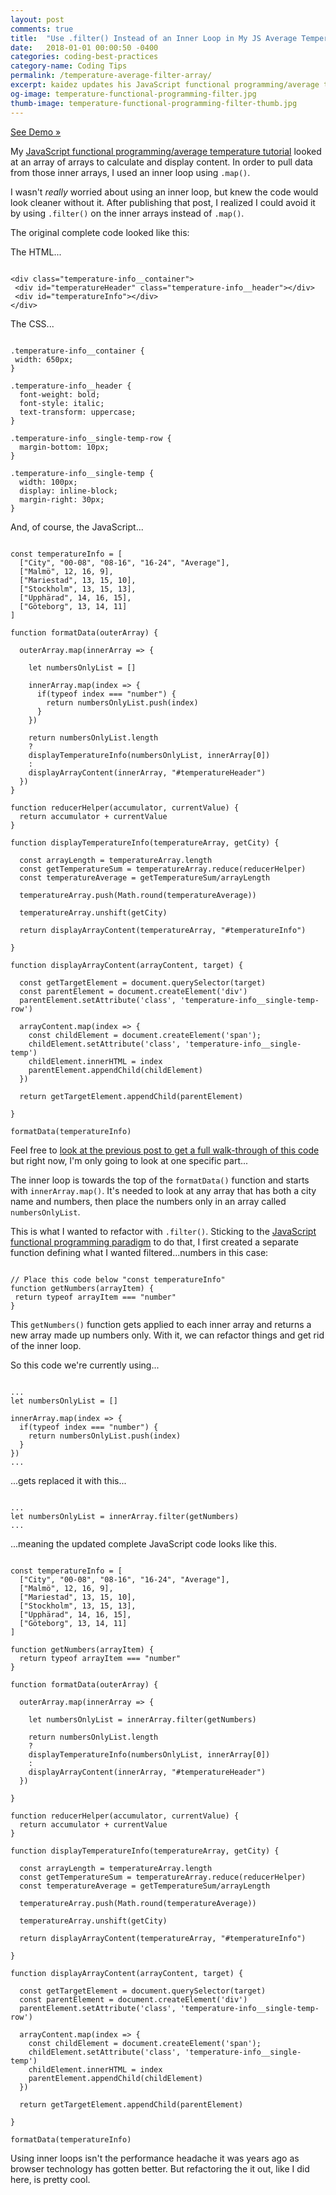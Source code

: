 ```yaml
---
layout: post
comments: true
title:  "Use .filter() Instead of an Inner Loop in My JS Average Temperature Code"
date:   2018-01-01 00:00:50 -0400
categories: coding-best-practices
category-name: Coding Tips
permalink: /temperature-average-filter-array/
excerpt: kaidez updates his JavaScript functional programming/average temperature post to use .filter() instead of an inner loop. Includes demo.
og-image: temperature-functional-programming-filter.jpg
thumb-image: temperature-functional-programming-filter-thumb.jpg
---
```

<a href="https://codepen.io/kaidez/pen/VybqmY">See Demo &raquo;</a>

My <a href="/temperatures-functional-programming/">JavaScript functional programming/average temperature tutorial</a> looked at an array of arrays to calculate and display content.  In order to pull data from those inner arrays, I used an inner loop using <code>.map()</code>.

I wasn't <em>really</em> worried about using an inner loop, but knew the code would look cleaner without it. After publishing that post, I realized I could avoid it by using <code>.filter()</code> on the inner arrays instead of <code>.map()</code>.

The original complete code looked like this:

The HTML...
<pre><code class="language-markup">
&lt;div class="temperature-info__container">
 &lt;div id="temperatureHeader" class="temperature-info__header">&lt;/div>
 &lt;div id="temperatureInfo">&lt;/div>
&lt;/div>
</code></pre>

The CSS...
<pre><code class="language-css">
.temperature-info__container {
 width: 650px;
}

.temperature-info__header {
  font-weight: bold;
  font-style: italic;
  text-transform: uppercase;
}

.temperature-info__single-temp-row {
  margin-bottom: 10px;
}

.temperature-info__single-temp {
  width: 100px;
  display: inline-block;
  margin-right: 30px;
}
</code></pre>

And, of course, the JavaScript...
<pre><code class="language-javascript">
const temperatureInfo = [
  ["City", "00-08", "08-16", "16-24", "Average"],
  ["Malmö", 12, 16, 9],
  ["Mariestad", 13, 15, 10],
  ["Stockholm", 13, 15, 13],
  ["Upphärad", 14, 16, 15],
  ["Göteborg", 13, 14, 11]
]

function formatData(outerArray) {

  outerArray.map(innerArray => {

    let numbersOnlyList = []

    innerArray.map(index => {
      if(typeof index === "number") {
        return numbersOnlyList.push(index)
      }
    })

    return numbersOnlyList.length
    ?
    displayTemperatureInfo(numbersOnlyList, innerArray[0])
    :
    displayArrayContent(innerArray, "#temperatureHeader")
  })
}

function reducerHelper(accumulator, currentValue) {
  return accumulator + currentValue
}

function displayTemperatureInfo(temperatureArray, getCity) {

  const arrayLength = temperatureArray.length
  const getTemperatureSum = temperatureArray.reduce(reducerHelper)
  const temperatureAverage = getTemperatureSum/arrayLength

  temperatureArray.push(Math.round(temperatureAverage))

  temperatureArray.unshift(getCity)

  return displayArrayContent(temperatureArray, "#temperatureInfo")

}

function displayArrayContent(arrayContent, target) {

  const getTargetElement = document.querySelector(target)
  const parentElement = document.createElement('div')
  parentElement.setAttribute('class', 'temperature-info__single-temp-row')

  arrayContent.map(index => {
    const childElement = document.createElement('span');
    childElement.setAttribute('class', 'temperature-info__single-temp')
    childElement.innerHTML = index
    parentElement.appendChild(childElement)
  })

  return getTargetElement.appendChild(parentElement)

}

formatData(temperatureInfo)
</code></pre>

Feel free to <a href="/temperatures-functional-programming/">look at the previous post to get a full walk-through of this code</a> but right now, I'm only going to look at one specific part...

The inner loop is towards the top of the <code>formatData()</code> function and starts with <code>innerArray.map()</code>. It's needed to look at any array that has both a city name and numbers, then place the numbers only in an array called <code>numbersOnlyList</code>.

This is what I wanted to refactor with <code>.filter()</code>. Sticking to the <a href="http://eloquentjavascript.net/1st_edition/chapter6.html">JavaScript functional programming paradigm</a> to do that, I first created a separate function defining what I wanted filtered...numbers in this case:

<pre><code class="language-javascript">
// Place this code below "const temperatureInfo"
function getNumbers(arrayItem) {
 return typeof arrayItem === "number"
}
</code></pre>

This <code>getNumbers()</code> function gets applied to each inner array and returns a new array made up numbers only. With it, we can refactor things and get rid of the inner loop.

So this code we're currently using...

<pre><code class="language-javascript">
...
let numbersOnlyList = []

innerArray.map(index => {
  if(typeof index === "number") {
    return numbersOnlyList.push(index)
  }
})
...
</code></pre>

...gets replaced it with this...
<pre><code class="language-javascript">
...
let numbersOnlyList = innerArray.filter(getNumbers)
...
</code></pre>
...meaning the updated complete JavaScript code looks like this.
<pre><code class="language-javascript">
const temperatureInfo = [
  ["City", "00-08", "08-16", "16-24", "Average"],
  ["Malmö", 12, 16, 9],
  ["Mariestad", 13, 15, 10],
  ["Stockholm", 13, 15, 13],
  ["Upphärad", 14, 16, 15],
  ["Göteborg", 13, 14, 11]
]

function getNumbers(arrayItem) {
  return typeof arrayItem === "number"
}

function formatData(outerArray) {

  outerArray.map(innerArray => {

    let numbersOnlyList = innerArray.filter(getNumbers)

    return numbersOnlyList.length
    ?
    displayTemperatureInfo(numbersOnlyList, innerArray[0])
    :
    displayArrayContent(innerArray, "#temperatureHeader")
  })

}

function reducerHelper(accumulator, currentValue) {
  return accumulator + currentValue
}

function displayTemperatureInfo(temperatureArray, getCity) {

  const arrayLength = temperatureArray.length
  const getTemperatureSum = temperatureArray.reduce(reducerHelper)
  const temperatureAverage = getTemperatureSum/arrayLength

  temperatureArray.push(Math.round(temperatureAverage))

  temperatureArray.unshift(getCity)

  return displayArrayContent(temperatureArray, "#temperatureInfo")

}

function displayArrayContent(arrayContent, target) {

  const getTargetElement = document.querySelector(target)
  const parentElement = document.createElement('div')
  parentElement.setAttribute('class', 'temperature-info__single-temp-row')

  arrayContent.map(index => {
    const childElement = document.createElement('span');
    childElement.setAttribute('class', 'temperature-info__single-temp')
    childElement.innerHTML = index
    parentElement.appendChild(childElement)
  })

  return getTargetElement.appendChild(parentElement)

}

formatData(temperatureInfo)
</code></pre>

Using inner loops isn't the performance headache it was years ago as browser technology has gotten better. But refactoring the it out, like I did here, is pretty cool.